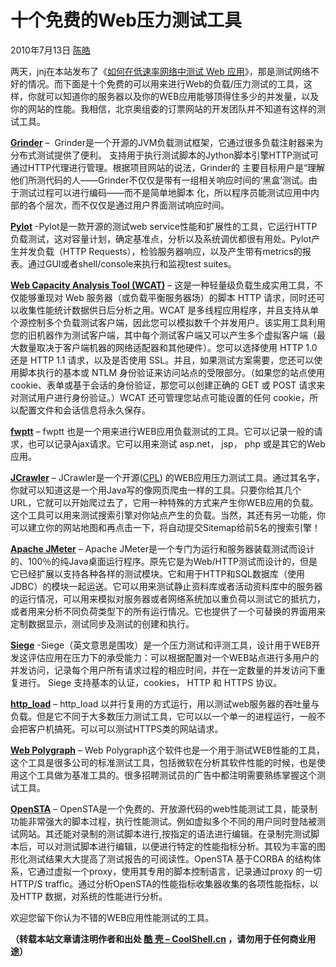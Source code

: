 十个免费的Web压力测试工具
=========================

2010年7月13日 [陈皓](http://coolshell.cn/articles/author/haoel "由陈皓发布")

两天，jnj在本站发布了《[如何在低速率网络中测试
Web
应用](http://coolshell.cn/articles/2574.html)》，那是测试网络不好的情况。而下面是十个免费的可以用来进行Web的负载/压力测试的工具，这样，你就可以知道你的服务器以及你的WEB应用能够顶得住多少的并发量，以及你的网站的性能。我相信，北京奥组委的订票网站的开发团队并不知道有这样的测试工具。

**[Grinder](http://grinder.sourceforge.net/)** –
 Grinder是一个开源的JVM负载测试框架，它通过很多负载注射器来为分布式测试提供了便利。
支持用于执行测试脚本的Jython脚本引擎HTTP测试可通过HTTP代理进行管理。根据项目网站的说法，Grinder的
主要目标用户是“理解他们所测代码的人——Grinder不仅仅是带有一组相关响应时间的‘黑盒’测试。由于测试过程可以进行编码——而不是简单地脚本
化，所以程序员能测试应用中内部的各个层次，而不仅仅是通过用户界面测试响应时间。

**[Pylot](http://www.pylot.org/)** -Pylot是一款开源的测试web
service性能和扩展性的工具，它运行HTTP
负载测试，这对容量计划，确定基准点，分析以及系统调优都很有用处。Pylot产生并发负载（HTTP
Requests），检验服务器响应，以及产生带有metrics的报表。通过GUI或者shell/console来执行和监视test
suites。

[**Web Capacity Analysis Tool
(WCAT)**](http://www.iis.net/community/default.aspx?tabid=34&i=1466&g=6)
– 这是一种轻量级负载生成实用工具，不仅能够重现对 Web
服务器（或负载平衡服务器场）的脚本 HTTP
请求，同时还可以收集性能统计数据供日后分析之用。WCAT
是多线程应用程序，并且支持从单个源控制多个负载测试客户端，因此您可以模拟数千个并发用户。该实用工具利用您的旧机器作为测试客户端，其中每个测试客户端又可以产生多个虚拟客户端（最大数量取决于客户端机器的网络适配器和其他硬件）。您可以选择使用
HTTP 1.0 还是 HTTP 1.1 请求，以及是否使用
SSL。并且，如果测试方案需要，您还可以使用脚本执行的基本或 NTLM
身份验证来访问站点的受限部分。（如果您的站点使用
cookie、表单或基于会话的身份验证，那您可以创建正确的 GET 或 POST
请求来对测试用户进行身份验证。）WCAT 还可管理您站点可能设置的任何
cookie，所以配置文件和会话信息将永久保存。



**[fwptt](http://fwptt.sourceforge.net/index.html)** – fwptt
也是一个用来进行WEB应用负载测试的工具。它可以记录一般的请求，也可以记录Ajax请求。它可以用来测试 asp.net，
jsp， php 或是其它的Web应用。

**[JCrawler](http://jcrawler.sourceforge.net/)** –
JCrawler是一个开源([CPL](http://www.opensource.org/licenses/cpl.php))
的WEB应用压力测试工具。通过其名字，你就可以知道这是一个用Java写的像网页爬虫一样的工具。只要你给其几个URL，它就可以开始爬过去了，它用一种特殊的方式来产生你WEB应用的负载。这个工具可以用来测试搜索引擎对你站点产生的负载。当然，其还有另一功能，你可以建立你的网站地图和再点击一下，将自动提交Sitemap给前5名的搜索引擎！

**[Apache JMeter](http://jakarta.apache.org/jmeter/)** – Apache
JMeter是一个专门为运行和服务器装载测试而设计的、100％的纯Java桌面运行程序。原先它是为Web/HTTP测试而设计的，但是它已经扩展以支持各种各样的测试模块。它和用于HTTP和SQL数据库（使用JDBC）的模块一起运送。它可以用来测试静止资料库或者活动资料库中的服务器的运行情况，可以用来模拟对服务器或者网络系统加以重负荷以测试它的抵抗力，或者用来分析不同负荷类型下的所有运行情况。它也提供了一个可替换的界面用来定制数据显示，测试同步及测试的创建和执行。

**[Siege](http://www.joedog.org/index/siege-home)**
-Siege（英文意思是围攻）是一个压力测试和评测工具，设计用于WEB开发这评估应用在压力下的承受能力：可以根据配置对一个WEB站点进行多用户的并发访问，记录每个用户所有请求过程的相应时间，并在一定数量的并发访问下重复进行。 Siege
支持基本的认证，cookies， HTTP 和 HTTPS 协议。

**[http\_load](http://www.acme.com/software/http_load/)** – http\_load
以并行复用的方式运行，用以测试web服务器的吞吐量与负载。但是它不同于大多数压力测试工具，它可以以一个单一的进程运行，一般不会把客户机搞死。可以可以测试HTTPS类的网站请求。

**[Web Polygraph](http://www.web-polygraph.org/)** – Web
Polygraph这个软件也是一个用于测试WEB性能的工具，这个工具是很多公司的标准测试工具，包括微软在分析其软件性能的时候，也是使用这个工具做为基准工具的。很多招聘测试员的广告中都注明需要熟练掌握这个测试工具。

**[OpenSTA](http://opensta.org/)** –
OpenSTA是一个免费的、开放源代码的web性能测试工具，能录制功能非常强大的脚本过程，执行性能测试。例如虚拟多个不同的用户同时登陆被测试网站。其还能对录制的测试脚本进行,按指定的语法进行编辑。在录制完测试脚本后，可以对测试脚本进行编辑，以便进行特定的性能指标分析。其较为丰富的图形化测试结果大大提高了测试报告的可阅读性。OpenSTA 基于CORBA 的结构体系，它通过虚拟一个proxy，使用其专用的脚本控制语言，记录通过proxy 的一切HTTP/S
traffic。通过分析OpenSTA的性能指标收集器收集的各项性能指标，以及HTTP 数据，对系统的性能进行分析。

欢迎您留下你认为不错的WEB应用性能测试的工具。

**（转载本站文章请注明作者和出处 [酷 壳 –
CoolShell.cn](http://coolshell.cn/) ，请勿用于任何商业用途）**

